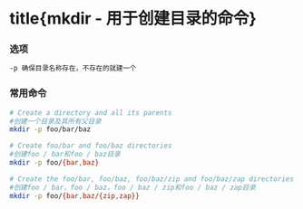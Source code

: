 # title{mkdir - 用于创建目录的命令}

### 选项
```bash
-p 确保目录名称存在，不存在的就建一个
```

### 常用命令
```bash
# Create a directory and all its parents
#创建一个目录及其所有父目录
mkdir -p foo/bar/baz

# Create foo/bar and foo/baz directories
#创建foo / bar和foo / baz目录
mkdir -p foo/{bar,baz}

# Create the foo/bar, foo/baz, foo/baz/zip and foo/baz/zap directories
#创建foo / bar，foo / baz，foo / baz / zip和foo / baz / zap目录
mkdir -p foo/{bar,baz/{zip,zap}}
```
